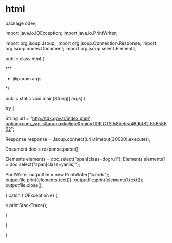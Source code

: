 # html
package ödev;

import java.io.IOException;
import java.io.PrintWriter;

import org.jsoup.Jsoup;
import org.jsoup.Connection.Response;
import org.jsoup.nodes.Document;
import org.jsoup.select.Elements;

public class html {

/**

* @param args

*/

public static void main(String[] args) {

try {

String url = "http://tdk.gov.tr/index.php?option=com_yanlis&arama=kelime&guid=TDK.GTS.58befea46dbf82.65658662";

Response response = Jsoup.connect(url).timeout(30000).execute();

Document doc = response.parse();



Elements elements = doc.select("span[class=dogru]");
Elements elements1 = doc.select("span[class=yanlis]");
		



PrintWriter outputfile = new PrintWriter("words");
outputfile.print(elements.text());
outputfile.print(elements1.text());
outputfile.close(); 


} catch (IOException e) {

e.printStackTrace();

}

}

}
